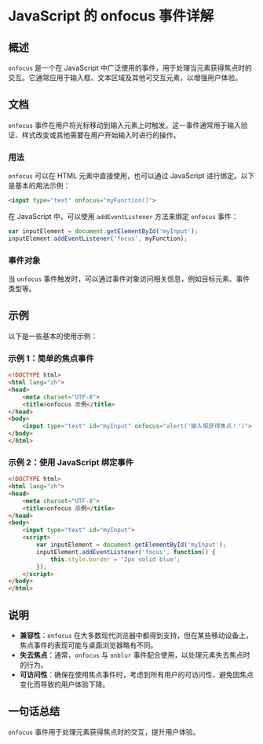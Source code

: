 <!--
Meta Description: # JavaScript 的 onfocus 事件详解 ## 概述 `onfocus` 是一个在 JavaScript 中广泛使用的事件，用于处理当元素获得焦点时的交互。它通常应用于输入框、文本区域及其他可交互元素，以增强用户体验。 ## 文档 `onfocus` 事件在用户将光标移动到输入元素上时...
Meta Keywords: onfocus, html, javascript, inputelement, myinput
-->

# JavaScript 的 onfocus 事件详解

## 概述
`onfocus` 是一个在 JavaScript 中广泛使用的事件，用于处理当元素获得焦点时的交互。它通常应用于输入框、文本区域及其他可交互元素，以增强用户体验。

## 文档
`onfocus` 事件在用户将光标移动到输入元素上时触发。这一事件通常用于输入验证、样式改变或其他需要在用户开始输入时进行的操作。

### 用法
`onfocus` 可以在 HTML 元素中直接使用，也可以通过 JavaScript 进行绑定。以下是基本的用法示例：

```html
<input type="text" onfocus="myFunction()">
```

在 JavaScript 中，可以使用 `addEventListener` 方法来绑定 `onfocus` 事件：

```javascript
var inputElement = document.getElementById('myInput');
inputElement.addEventListener('focus', myFunction);
```

### 事件对象
当 `onfocus` 事件触发时，可以通过事件对象访问相关信息，例如目标元素、事件类型等。

## 示例
以下是一些基本的使用示例：

### 示例 1：简单的焦点事件
```html
<!DOCTYPE html>
<html lang="zh">
<head>
    <meta charset="UTF-8">
    <title>onfocus 示例</title>
</head>
<body>
    <input type="text" id="myInput" onfocus="alert('输入框获得焦点！')">
</body>
</html>
```

### 示例 2：使用 JavaScript 绑定事件
```html
<!DOCTYPE html>
<html lang="zh">
<head>
    <meta charset="UTF-8">
    <title>onfocus 示例</title>
</head>
<body>
    <input type="text" id="myInput">
    <script>
        var inputElement = document.getElementById('myInput');
        inputElement.addEventListener('focus', function() {
            this.style.border = '2px solid blue';
        });
    </script>
</body>
</html>
```

## 说明
- **兼容性**：`onfocus` 在大多数现代浏览器中都得到支持，但在某些移动设备上，焦点事件的表现可能与桌面浏览器略有不同。
- **失去焦点**：通常，`onfocus` 与 `onblur` 事件配合使用，以处理元素失去焦点时的行为。
- **可访问性**：确保在使用焦点事件时，考虑到所有用户的可访问性，避免因焦点变化而导致的用户体验下降。

## 一句话总结
`onfocus` 事件用于处理元素获得焦点时的交互，提升用户体验。